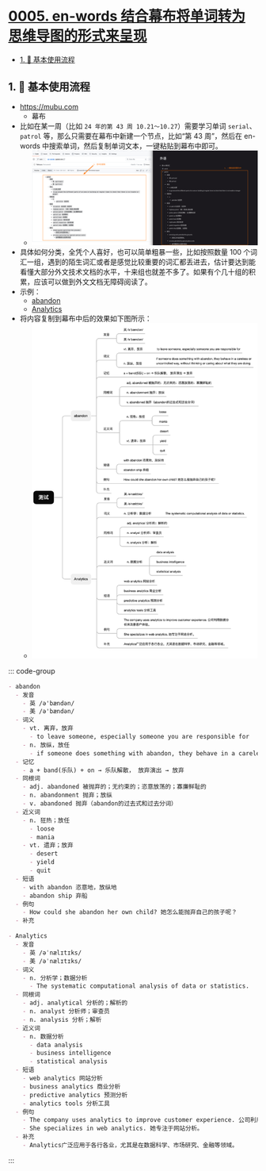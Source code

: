 # [0005. en-words 结合幕布将单词转为思维导图的形式来呈现](https://github.com/Tdahuyou/TNotes.en-notes/tree/main/notes/0005.%20en-words%20%E7%BB%93%E5%90%88%E5%B9%95%E5%B8%83%E5%B0%86%E5%8D%95%E8%AF%8D%E8%BD%AC%E4%B8%BA%E6%80%9D%E7%BB%B4%E5%AF%BC%E5%9B%BE%E7%9A%84%E5%BD%A2%E5%BC%8F%E6%9D%A5%E5%91%88%E7%8E%B0)

<!-- region:toc -->
- [1. 📒 基本使用流程](#1--基本使用流程)
<!-- endregion:toc -->

## 1. 📒 基本使用流程

- https://mubu.com
  - 幕布
- 比如在某一周（比如 `24 年的第 43 周 10.21～10.27`）需要学习单词 `serial`、`patrol` 等，那么只需要在幕布中新建一个节点，比如“第 43 周”，然后在 en-words 中搜索单词，然后复制单词文本，一键粘贴到幕布中即可。
  - ![](assets/2024-10-26-19-27-01.png)
- 具体如何分类，全凭个人喜好，也可以简单粗暴一些，比如按照数量 100 个词汇一组，遇到的陌生词汇或者是感觉比较重要的词汇都丢进去，估计要达到能看懂大部分外文技术文档的水平，十来组也就差不多了。如果有个几十组的积累，应该可以做到外文文档无障碍阅读了。
- 示例：
  - [abandon](https://github.com/Tdahuyou/TNotes.en-words/blob/main/abandon.md)
  - [Analytics](https://github.com/Tdahuyou/TNotes.en-words/blob/main/Analytics.md)
- 将内容复制到幕布中后的效果如下图所示：
  - ![](assets/2025-02-05-20-53-25.png)

::: code-group

```md [abandon]
- abandon
  - 发音
    - 英 /ə'bændən/
    - 美 /ə'bændən/
  - 词义
    - vt. 离弃，放弃
      - to leave someone, especially someone you are responsible for
    - n. 放纵，放任
      - if someone does something with abandon, they behave in a careless or uncontrolled way, without thinking or caring about what they are doing
  - 记忆
    - a + band(乐队) + on → 乐队解散， 放弃演出 → 放弃
  - 同根词
    - adj. abandoned 被抛弃的；无约束的；恣意放荡的；寡廉鲜耻的
    - n. abandonment 抛弃；放纵
    - v. abandoned 抛弃（abandon的过去式和过去分词）
  - 近义词
    - n. 狂热；放任
      - loose
      - mania
    - vt. 遗弃；放弃
      - desert
      - yield
      - quit
  - 短语
    - with abandon 恣意地，放纵地
    - abandon ship 弃船
  - 例句
    - How could she abandon her own child? 她怎么能抛弃自己的孩子呢？
  - 补充
```

```md [Analytics]
- Analytics
  - 发音
    - 英 /əˈnælɪtɪks/
    - 美 /əˈnælɪtɪks/
  - 词义
    - n. 分析学；数据分析
      - The systematic computational analysis of data or statistics.
  - 同根词
    - adj. analytical 分析的；解析的
    - n. analyst 分析师；审查员
    - n. analysis 分析；解析
  - 近义词
    - n. 数据分析
      - data analysis
      - business intelligence
      - statistical analysis
  - 短语
    - web analytics 网站分析
    - business analytics 商业分析
    - predictive analytics 预测分析
    - analytics tools 分析工具
  - 例句
    - The company uses analytics to improve customer experience. 公司利用数据分析来改善客户体验。
    - She specializes in web analytics. 她专注于网站分析。
  - 补充
    - Analytics广泛应用于各行各业，尤其是在数据科学、市场研究、金融等领域。
```

:::

